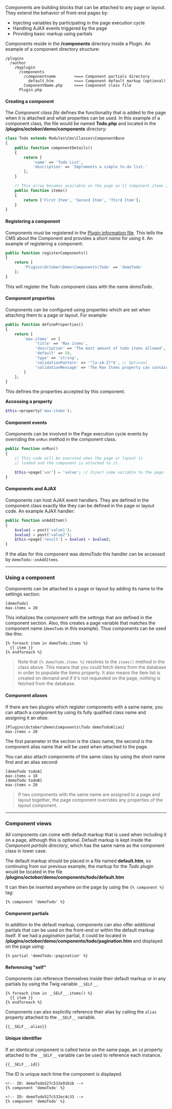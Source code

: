 Components are building blocks that can be attached to any page or layout. They extend the behavior of front-end pages by:

- Injecting variables by participating in the page execution cycle
- Handling AJAX events triggered by the page
- Providing basic markup using partials

Components reside in the **/components** directory inside a Plugin. An example of a component directory structure:

```
/plugins
  /author
    /myplugin
      /components
        /componentname        <=== Component partials directory
          default.htm         <=== Component default markup (optional)
        ComponentName.php     <=== Component class file
      Plugin.php
```

#### Creating a component

The *Component class file* defines the functionality that is added to the page when it is attached and what properties can be used. In this example of a component class, the file would be named **Todo.php** and located in the **/plugins/october/demo/components** directory:

```php
class Todo extends Modules\Cms\Classes\ComponentBase
{
    public function componentDetails()
    {
        return [
            'name' => 'Todo List',
            'description' => 'Implements a simple to-do list.'
        ];
    }

    // This array becomes available on the page as {{ component.items }}
    public function items()
    {
        return ['First Item', 'Second Item', 'Third Item'];
    }
}
```

#### Registering a component

Components must be registered in the [Plugin information file](plugins). This tells the CMS about the Component and provides a *short name* for using it. An example of registering a component:

```php
public function registerComponents()
{
    return [
        'Plugins\October\Demo\Components\Todo' => 'demoTodo'
    ];
}
```

This will register the Todo component class with the name *demoTodo*.

#### Component properties

Components can be configured using properties which are set when attaching them to a page or layout. For example:

```php
public function defineProperties()
{
    return [
        'max-items' => [
             'title' => 'Max items',
             'description' => 'The most amount of todo items allowed',
             'default' => 10,
             'type' => 'string',
             'validationPattern' => '^[a-zA-Z]*$', // Optional
             'validationMessage' => 'The Max Items property can contain only Latin symbols'
        ]
    ];
}
```

This defines the properties accepted by this component.

**Accessing a property**

```php
$this->property('max-items');
```

#### Component events

Components can be involved in the Page execution cycle events by overriding the `onRun` method in the component class.

```php
public function onRun()
{
    // This code will be executed when the page or layout is
    // loaded and the component is attached to it.

    $this->page['var'] = 'value'; // Inject some variable to the page
}
```

#### Components and AJAX

Components can host AJAX event handlers. They are defined in the component class exactly like they can be defined in the page or layout code. An example AJAX handler:

```php
public function onAddItem()
{
    $value1 = post('value1');
    $value2 = post('value2');
    $this->page['result'] = $value1 + $value2;
}
```

If the alias for this component was *demoTodo* this handler can be accessed by `demoTodo::onAddItems`.

---

### Using a component

Components can be attached to a page or layout by adding its name to the settings section:

```
[demoTodo]
max-items = 20
```

This initializes the component with the settings that are defined in the component section. Also, this creates a page variable that matches the component name (`demoTodo` in this example). Thus components can be used like this:

```
{% foreach item in demoTodo.items %}
  {{ item }}
{% endforeach %}
```

> Note that  `{% demoTodo.items %}` resolves to the `items()` method in the class above. This means that you could fetch items from the database in order to populate the items property. It also means the item list is created on demand and if it's not requested on the page, nothing is fetched from the database.

#### Component aliases

If there are two plugins which register components with a same name, you can attach a component by using its fully qualified class name and assigning it an *alias*:

```
[Plugins\October\Demo\Components\Todo demoTodoAlias]
max-items = 20
```

The first parameter in the section is the class name, the second is the component alias name that will be used when attached to the page.

You can also attach components of the same class by using the short name first and an alias second:

```
[demoTodo todoA]
max-items = 10
[demoTodo todoB]
max-items = 20
```

> If two components with the same name are assigned to a page and layout together, the page component overrides any properties of the layout component.

---

### Component views

All components can come with default markup that is used when including it on a page, although this is optional. Default markup is kept inside the *Component partials directory*, which has the same name as the component class in lower case.

The default markup should be placed in a file named **default.htm**, so continuing from our previous example, the markup for the *Todo* plugin would be located in the file **/plugins/october/demo/components/todo/default.htm**

It can then be inserted anywhere on the page by using the `{% component %}` tag:

```
{% component 'demoTodo' %}
```

#### Component partials

In addition to the default markup, components can also offer additional partials that can be used on the front-end or within the default markup itself. If we had a *pagination* partial, it could be located in **/plugins/october/demo/components/todo/pagination.htm** and displayed on the page using:

```
{% partial 'demoTodo::pagination' %}
```

#### Referencing "self"

Components can reference themselves inside their default markup or in any partials by using the Twig variable `__SELF__`. 

```
{% foreach item in __SELF__.items() %}
  {{ item }}
{% endforeach %}
```

Components can also explicitly reference their alias by calling the `alias` property attached to the `__SELF__` variable.

```
{{__SELF__.alias}}
```

#### Unique identifier

If an identical component is called twice on the same page, an `id` property attached to the  `__SELF__` variable can be used to reference each instance.

```
{{__SELF__.id}}
```

The ID is unique each time the component is displayed.

```
<!-- ID: demoTodo527c532e9161b -->
{% component 'demoTodo' %}

<!-- ID: demoTodo527c532ec4c33 -->
{% component 'demoTodo' %}
```

